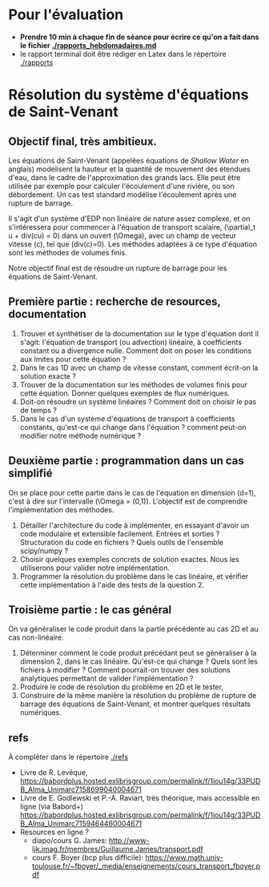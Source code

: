 # Pour l'évaluation

- **Prendre 10 min à chaque fin de séance pour écrire ce qu'on a fait
    dans le fichier
    [./rapports_hebdomadaires.md](./rapports_hebdomadaires.md)**
- le rapport terminal doit être rédiger en Latex dans le répertoire
  [./rapports](rapports)

# Résolution du système d'équations de Saint-Venant

## Objectif final, très ambitieux.

Les équations de Saint-Venant (appelées équations de *Shallow Water* en anglais)
modélisent la hauteur et la quantité de mouvement des étendues d'eau, dans le
cadre de l'approximation des grands lacs. Elle peut être utilisée par exemple
pour calculer l'écoulement d'une rivière, ou son débordement. Un cas test
standard modélise l'écoulement après une rupture de barrage.

Il s'agit d'un système d'EDP non linéaire de nature assez complexe, et on
s'intéressera pour commencer à l'équation de transport scalaire, \(\partial_t u +
div(cu) = 0\) dans un ouvert \(\Omega\), avec un champ de vecteur vitesse \(c\), tel
que \(div(c)=0\). Les méthodes adaptées à ce type d'équation sont les méthodes de
volumes finis.

Notre objectif final est de résoudre un rupture de barrage pour les équations de
Saint-Venant.

## Première partie : recherche de resources, documentation

1.  Trouver et synthétiser de la documentation sur le type d'équation dont il
    s'agit: l'équation de transport (ou advection) linéaire, à coefficients
    constant ou a divergence nulle. Comment doit on poser les conditions aux
    lmites pour cette équation ?
2.  Dans le cas 1D avec un champ de vitesse constant, comment écrit-on la
    solution exacte ?
3.  Trouver de la documentation sur les méthodes de volumes finis pour cette
    équation. Donner quelques exemples de flux numériques.
4.  Doit-on résoudre un système linéaires ? Comment doit on choisir le pas de
    temps ?
5.  Dans le cas d'un système d'équations de transport à coefficients constants,
    qu'est-ce qui change dans l'équation ? comment peut-on modifier notre méthode
    numérique ?

## Deuxième partie : programmation dans un cas simplifié

On se place pour cette partie dans le cas de l'équation en dimension \(d=1\),
c'est à dire sur l'intervalle \(\Omega = (0,1)\). L'objectif est de comprendre
l'implémentation des méthodes.

1.  Détailler l'architecture du code à implémenter, en essayant d'avoir un code
    modulaire et extensible facilement. Entrées et sorties ? Structuration du
    code en fichiers ? Quels outils de l'ensemble scipy/numpy ?
2.  Choisir quelques exemples concrets de solution exactes. Nous les utiliserons
    pour valider notre implémentation.
3.  Programmer la résolution du problème dans le cas linéaire, et vérifier cette
    implémentation à l'aide des tests de la question 2.

## Troisième partie : le cas général

On va généraliser le code produit dans la partie précédente au cas 2D et au cas
non-linéaire.

1.  Déterminer comment le code produit précédant peut se généraliser à la
    dimension 2, dans le cas linéaire. Qu'est-ce qui change ? Quels sont les
    fichiers à modifier ? Comment pourrait-on trouver des solutions analytiques
    permettant de valider l'implémentation ?
2.  Produire le code de résolution du problème en 2D et le tester,
3.  Construire de la même manière la résolution du problème de rupture de barrage
    des équations de Saint-Venant, et montrer quelques résultats numériques.

## refs

À compléter dans le répertoire [./refs](./refs)

-   Livre de R. Levêque,
    <https://babordplus.hosted.exlibrisgroup.com/permalink/f/1iou14g/33PUDB_Alma_Unimarc7158699040004671>
-   Livre de E. Godlewski et P.-A. Raviart, très théorique, mais
    accessible en ligne (via Babord+)
    <https://babordplus.hosted.exlibrisgroup.com/permalink/f/1iou14g/33PUDB_Alma_Unimarc7159464460004671> 
-   Resources en ligne ?
    + diapo/cours G. James: <http://www-ljk.imag.fr/membres/Guillaume.James/transport.pdf>
    + cours F. Boyer (bcp plus difficile): <https://www.math.univ-toulouse.fr/~fboyer/_media/enseignements/cours_transport_fboyer.pdf>
